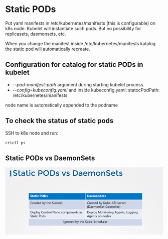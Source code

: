 # Static PODs

Put yaml manifests in /etc/kubernetes/manifests (this is configurable) on k8s node. Kubelet will instantiate such pods. But no possibility for replicasets, daemonsets, etc.  


When you change the manifest inside /etc/kubernetes/manifests katalog the static pod will automatically recreate.

## Configuration for catalog for static PODs in kubelet
* _--pod-manifest-path_ argument during starting kubelet process.
* _--config=kubeconfig.yaml_ and inside kubeconfig.yaml: statocPodPath: /etc/kubernetes/manifests

node name is automatically appended to the podname

## To check the status of static pods
SSH to k8s node and run:
```
crictl ps
```

## Static PODs vs DaemonSets
![Static PODs vs Daemonsets](../images/12_static_pods_vs_daemonsets.png)
